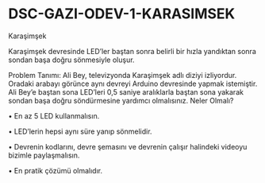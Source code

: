 # DSC-GAZI-ODEV-1-KARASIMSEK
Karaşimşek 

Karaşimşek devresinde LED’ler baştan sonra belirli bir hızla yandıktan sonra sondan başa doğru sönmesiyle oluşur.

Problem Tanımı:
Ali Bey, televizyonda Karaşimşek adlı diziyi izliyordur. Oradaki arabayı görünce aynı devreyi Arduino devresinde yapmak istemiştir. Ali Bey’e baştan sona LED’leri 0,5 saniye aralıklarla baştan sona yakarak sondan başa doğru söndürmesine yardımcı olmalısınız.
Neler Olmalı?

•	En az 5 LED kullanmalısın.

•	LED’lerin hepsi aynı süre yanıp sönmelidir.

•	Devrenin kodlarını, devre şemasını ve devrenin çalışır halindeki videoyu bizimle paylaşmalısın.

•	En pratik çözümü olmalıdır.
